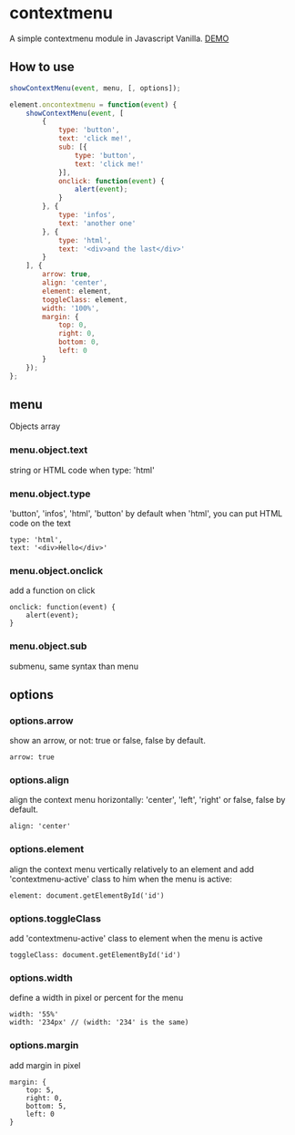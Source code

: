 # contextmenu
A simple contextmenu module in Javascript Vanilla. [DEMO](http://app.moonshark.fr/contextmenu/)
## How to use

```javascript
showContextMenu(event, menu, [, options]);

element.oncontextmenu = function(event) {
	showContextMenu(event, [
		{
			type: 'button',
			text: 'click me!',
			sub: [{
				type: 'button',
				text: 'click me!'
			}],
			onclick: function(event) {
				alert(event);
			}
		}, {
			type: 'infos',
			text: 'another one'
		}, {
			type: 'html',
			text: '<div>and the last</div>'
		}
	], {
		arrow: true, 
		align: 'center', 
		element: element, 
		toggleClass: element, 
		width: '100%', 
		margin: {
			top: 0,
			right: 0,
			bottom: 0,
			left: 0
		}
	});
};
```

## menu
Objects array
### menu.object.text
string or HTML code when type: 'html'
### menu.object.type
'button', 'infos', 'html', 'button' by default
when 'html', you can put HTML code on the text
	
	type: 'html',
	text: '<div>Hello</div>'
	
### menu.object.onclick
add a function on click

	onclick: function(event) {
		alert(event);
	}
	
### menu.object.sub
submenu, same syntax than menu

## options
### options.arrow
show an arrow, or not:
true or false, false by default.

	arrow: true
	
### options.align
align the context menu horizontally:
'center', 'left', 'right' or false, false by default.

	align: 'center'
	
### options.element 
align the context menu vertically relatively to an element and add 'contextmenu-active' class to him when the menu is active:

	element: document.getElementById('id')
	
### options.toggleClass
add 'contextmenu-active' class to element when the menu is active

	toggleClass: document.getElementById('id')
	
### options.width
define a width in pixel or percent for the menu

	width: '55%'
	width: '234px' // (width: '234' is the same)
	
### options.margin
add margin in pixel	

	margin: {
		top: 5,
		right: 0,
		bottom: 5,
		left: 0
	}
	

